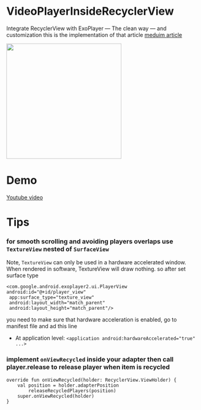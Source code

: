 # VideoPlayerInsideRecyclerView
Integrate RecyclerView with ExoPlayer — The clean way — and customization
this is the implementation of that article [meduim article](https://medium.com/mindorks/working-with-exoplayer-the-clean-way-and-customization-fac81e5d39ba)

<img src="https://media.giphy.com/media/ibAOpHOHg9w8Wfabuy/giphy.gif" width="300">

# Demo

[Youtube video](https://youtu.be/KynEZzerD8M)

# Tips

### for smooth scrolling and avoiding players overlaps use `TextureView` nested of `SurfaceView`

Note, `TextureView` can only be used in a hardware accelerated window. When rendered in software, TextureView will draw nothing. so after   set surface type
 

    <com.google.android.exoplayer2.ui.PlayerView android:id="@+id/player_view"
     app:surface_type="texture_view"
     android:layout_width="match_parent"
     android:layout_height="match_parent"/>

you need to make sure that hardware acceleration is enabled, go to manifest file and ad this line

- At application level: `<application android:hardwareAccelerated="true" ...>`


### implement `onViewRecycled` inside your adapter then call player.release to release player when item is recycled

    override fun onViewRecycled(holder: RecyclerView.ViewHolder) {
        val position = holder.adapterPosition
            releaseRecycledPlayers(position)
        super.onViewRecycled(holder)
    }




